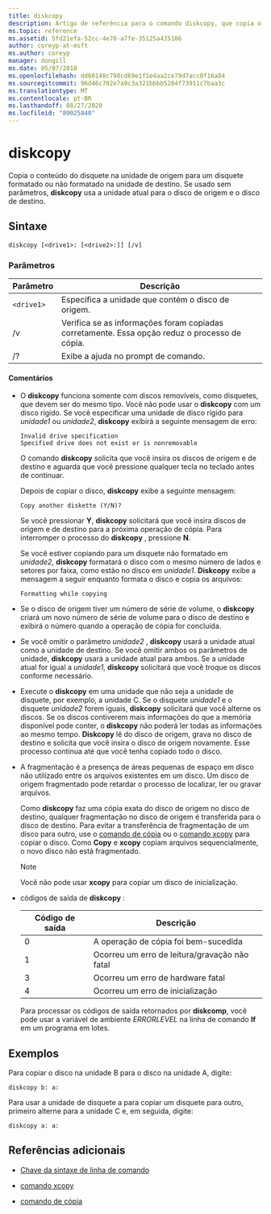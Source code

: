 ```yaml
---
title: diskcopy
description: Artigo de referência para o comando diskcopy, que copia o conteúdo do disquete na unidade de origem para um disquete formatado ou não formatado na unidade de destino.
ms.topic: reference
ms.assetid: 5fd21efa-52cc-4e70-a7fe-35125a435106
author: coreyp-at-msft
ms.author: coreyp
manager: dongill
ms.date: 05/07/2018
ms.openlocfilehash: dd60148c798cd69e1f1e4aa2ce79d7acc0f16a84
ms.sourcegitcommit: 96d46c702e7a9c3a321bbbb5284f73911c7baa3c
ms.translationtype: MT
ms.contentlocale: pt-BR
ms.lasthandoff: 08/27/2020
ms.locfileid: "89025840"
---
```

# <a name="diskcopy"></a>diskcopy

Copia o conteúdo do disquete na unidade de origem para um disquete formatado ou não formatado na unidade de destino. Se usado sem parâmetros, **diskcopy** usa a unidade atual para o disco de origem e o disco de destino.

## <a name="syntax"></a>Sintaxe

```
diskcopy [<drive1>: [<drive2>:]] [/v]
```

### <a name="parameters"></a>Parâmetros

| Parâmetro | Descrição |
| --------- | ----------- |
| `<drive1>` | Especifica a unidade que contém o disco de origem. |
| /v | Verifica se as informações foram copiadas corretamente. Essa opção reduz o processo de cópia. |
| /? | Exibe a ajuda no prompt de comando. |

#### <a name="remarks"></a>Comentários

- O **diskcopy** funciona somente com discos removíveis, como disquetes, que devem ser do mesmo tipo. Você não pode usar o **diskcopy** com um disco rígido. Se você especificar uma unidade de disco rígido para *unidade1* ou *unidade2*, **diskcopy** exibirá a seguinte mensagem de erro:

    ```
    Invalid drive specification
    Specified drive does not exist or is nonremovable
    ```

    O comando **diskcopy** solicita que você insira os discos de origem e de destino e aguarda que você pressione qualquer tecla no teclado antes de continuar.

    Depois de copiar o disco, **diskcopy** exibe a seguinte mensagem:

    ```
    Copy another diskette (Y/N)?
    ```

    Se você pressionar **Y**, **diskcopy** solicitará que você insira discos de origem e de destino para a próxima operação de cópia. Para interromper o processo do **diskcopy** , pressione **N**.

    Se você estiver copiando para um disquete não formatado em *unidade2*, **diskcopy** formatará o disco com o mesmo número de lados e setores por faixa, como estão no disco em *unidade1*. **Diskcopy** exibe a mensagem a seguir enquanto formata o disco e copia os arquivos:

    ```
    Formatting while copying
    ```

- Se o disco de origem tiver um número de série de volume, o **diskcopy** criará um novo número de série de volume para o disco de destino e exibirá o número quando a operação de cópia for concluída.

- Se você omitir o parâmetro *unidade2* , **diskcopy** usará a unidade atual como a unidade de destino. Se você omitir ambos os parâmetros de unidade, **diskcopy** usará a unidade atual para ambos. Se a unidade atual for igual a *unidade1*, **diskcopy** solicitará que você troque os discos conforme necessário.

- Execute o **diskcopy** em uma unidade que não seja a unidade de disquete, por exemplo, a unidade C. Se o disquete *unidade1* e o disquete *unidade2* forem iguais, **diskcopy** solicitará que você alterne os discos. Se os discos contiverem mais informações do que a memória disponível pode conter, o **diskcopy** não poderá ler todas as informações ao mesmo tempo. **Diskcopy** lê do disco de origem, grava no disco de destino e solicita que você insira o disco de origem novamente. Esse processo continua até que você tenha copiado todo o disco.

- A fragmentação é a presença de áreas pequenas de espaço em disco não utilizado entre os arquivos existentes em um disco. Um disco de origem fragmentado pode retardar o processo de localizar, ler ou gravar arquivos.

    Como **diskcopy** faz uma cópia exata do disco de origem no disco de destino, qualquer fragmentação no disco de origem é transferida para o disco de destino. Para evitar a transferência de fragmentação de um disco para outro, use o [comando de cópia](copy.md) ou o [comando xcopy](xcopy.md) para copiar o disco. Como **Copy** e **xcopy** copiam arquivos sequencialmente, o novo disco não está fragmentado.

    > [!NOTE]
    > Você não pode usar **xcopy** para copiar um disco de inicialização.

- códigos de saída de **diskcopy** :

    | Código de saída | Descrição |
    | --------- | ----------- |
    | 0 | A operação de cópia foi bem-sucedida |
    | 1 | Ocorreu um erro de leitura/gravação não fatal |
    | 3 | Ocorreu um erro de hardware fatal |
    | 4 | Ocorreu um erro de inicialização |

    Para processar os códigos de saída retornados por **diskcomp**, você pode usar a variável de ambiente *ERRORLEVEL* na linha de comando **If** em um programa em lotes.

## <a name="examples"></a>Exemplos

Para copiar o disco na unidade B para o disco na unidade A, digite:

```
diskcopy b: a:
```

Para usar a unidade de disquete a para copiar um disquete para outro, primeiro alterne para a unidade C e, em seguida, digite:

```
diskcopy a: a:
```

## <a name="additional-references"></a>Referências adicionais

- [Chave da sintaxe de linha de comando](command-line-syntax-key.md)

- [comando xcopy](xcopy.md)

- [comando de cópia](copy.md)
